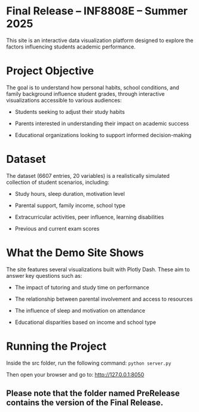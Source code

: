 ﻿# Final Release – INF8808E – Summer 2025
This site is an interactive data visualization platform designed to explore the factors influencing students academic performance.

# Project Objective
The goal is to understand how personal habits, school conditions, and family background influence student grades, through interactive visualizations accessible to various audiences:

- Students seeking to adjust their study habits

- Parents interested in understanding their impact on academic success

- Educational organizations looking to support informed decision-making

# Dataset
The dataset (6607 entries, 20 variables) is a realistically simulated collection of student scenarios, including:

- Study hours, sleep duration, motivation level

- Parental support, family income, school type

- Extracurricular activities, peer influence, learning disabilities

- Previous and current exam scores

# What the Demo Site Shows
The site features several visualizations built with Plotly Dash. These aim to answer key questions such as:

- The impact of tutoring and study time on performance

- The relationship between parental involvement and access to resources

- The influence of sleep and motivation on attendance

- Educational disparities based on income and school type

# Running the Project
Inside the src folder, run the following command:
```python server.py ```

Then open your browser and go to:
http://127.0.0.1:8050

## Please note that the folder named PreRelease contains the version of the Final Release. 
